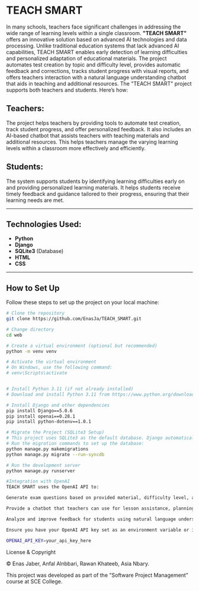 # TEACH SMART

In many schools, teachers face significant challenges in addressing the wide range of learning levels within a single classroom. **"TEACH SMART"** offers an innovative solution based on advanced AI technologies and data processing. Unlike traditional education systems that lack advanced AI capabilities, TEACH SMART enables early detection of learning difficulties and personalized adaptation of educational materials. The project automates test creation by topic and difficulty level, provides automatic feedback and corrections, tracks student progress with visual reports, and offers teachers interaction with a natural language understanding chatbot that aids in teaching and additional resources. The "TEACH SMART" project supports both teachers and students. Here’s how:

## Teachers:
The project helps teachers by providing tools to automate test creation, track student progress, and offer personalized feedback. It also includes an AI-based chatbot that assists teachers with teaching materials and additional resources. This helps teachers manage the varying learning levels within a classroom more effectively and efficiently.

## Students:
The system supports students by identifying learning difficulties early on and providing personalized learning materials. It helps students receive timely feedback and guidance tailored to their progress, ensuring that their learning needs are met.

---

## Technologies Used:
- **Python**
- **Django**
- **SQLite3** (Database)
- **HTML**
- **CSS**

---
##
## How to Set Up

Follow these steps to set up the project on your local machine:

```bash
# Clone the repository
git clone https://github.com/EnasJa/TEACH_SMART.git

# Change directory
cd web

# Create a virtual environment (optional but recommended)
python -m venv venv

# Activate the virtual environment
# On Windows, use the following command:
# venv\Scripts\activate


# Install Python 3.11 (if not already installed)
# Download and install Python 3.11 from https://www.python.org/downloads/

# Install Django and other dependencies
pip install Django==5.0.6
pip install openai==0.28.1
pip install python-dotenv==1.0.1

# Migrate the Project (SQLite3 Setup)
# This project uses SQLite3 as the default database. Django automatically sets up SQLite3 for local development.
# Run the migration commands to set up the database:
python manage.py makemigrations
python manage.py migrate --run-syncdb

# Run the development server
python manage.py runserver

#Integration with OpenAI
TEACH SMART uses the OpenAI API to:

Generate exam questions based on provided material, difficulty level, and student grade.

Provide a chatbot that teachers can use for lesson assistance, planning help, and finding teaching resources.

Analyze and improve feedback for students using natural language understanding.

Ensure you have your OpenAI API key set as an environment variable or in a .env file:

OPENAI_API_KEY=your_api_key_here

```

License & Copyright

© Enas Jaber, Anfal Alnbbari, Rawan Khateeb, Asia Nbary.

This project was developed as part of the "Software Project Management" course at SCE College.
